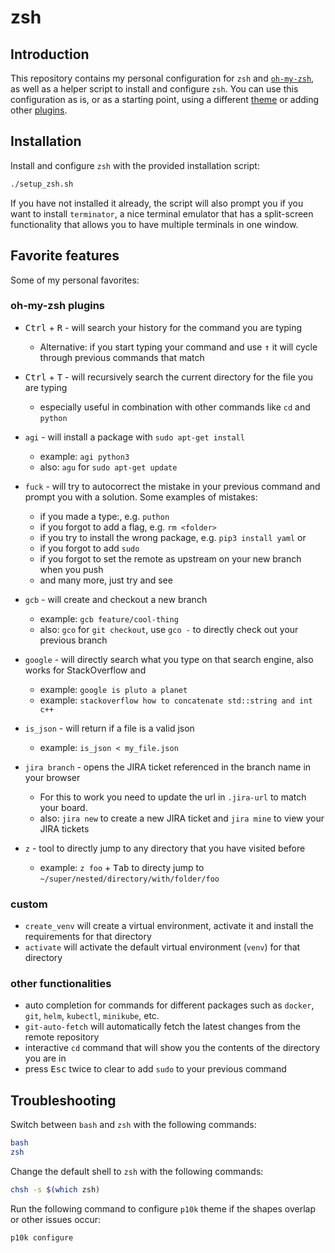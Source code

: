 # zsh

## Introduction

This repository contains my personal configuration for `zsh` and [`oh-my-zsh`](https://ohmyz.sh/), as well as a helper script to install and configure `zsh`.
You can use this configuration as is, or as a starting point, using a different [theme](https://github.com/ohmyzsh/ohmyzsh/wiki/Themes) or adding other [plugins](https://github.com/ohmyzsh/ohmyzsh/wiki/Plugins-Overview).

## Installation

Install and configure `zsh` with the provided installation script:

```bash
./setup_zsh.sh
```

If you have not installed it already, the script will also prompt you if you want to install `terminator`, a nice terminal emulator that has a split-screen functionality that allows you to have multiple terminals in one window.



## Favorite features

Some of my personal favorites:

### oh-my-zsh plugins

- <kbd>Ctrl</kbd> + <kbd>R</kbd> - will search your history for the command you are typing
  - Alternative: if you start typing your command and use <kbd>↑</kbd> it will cycle through previous commands that match

- <kbd>Ctrl</kbd> + <kbd>T</kbd> - will recursively search the current directory for the file you are typing
  - especially useful in combination with other commands like `cd` and `python`

- `agi` - will install a package with `sudo apt-get install`
  - example: `agi python3`
  - also: `agu` for `sudo apt-get update`

- `fuck` - will try to autocorrect the mistake in your previous command and prompt you with a solution. Some examples of mistakes:
  - if you made a type:, e.g. `puthon`
  - if you forgot to add a flag, e.g. `rm <folder>`
  - if you try to install the wrong package, e.g. `pip3 install yaml` or
  - if you forgot to add `sudo`
  - if you forgot to set the remote as upstream on your new branch when you push
  - and many more, just try and see

- `gcb` - will create and checkout a new branch
  - example: `gcb feature/cool-thing`
  - also: `gco` for `git checkout`, use `gco -` to directly check out your previous branch

- `google` - will directly search what you type on that search engine, also works for StackOverflow and
  - example: `google is pluto a planet`
  - example: `stackoverflow how to concatenate std::string and int c++`

- `is_json` - will return if a file is a valid json
  - example: `is_json < my_file.json`

- `jira branch` - opens the JIRA ticket referenced in the branch name in your browser
  - For this to work you need to update the url in `.jira-url` to match your board.
  - also: `jira new` to create a new JIRA ticket and `jira mine` to view your JIRA tickets

- `z` - tool to directly jump to any directory that you have visited before
  - example: `z foo` + <kbd>Tab</kbd> to directy jump to `~/super/nested/directory/with/folder/foo`

### custom

- `create_venv` will create a virtual environment, activate it and install the requirements for that directory
- `activate` will activate the default virtual environment (`venv`) for that directory

### other functionalities

- auto completion for commands for different packages such as `docker`, `git`, `helm`, `kubectl`, `minikube`, etc.
- `git-auto-fetch` will automatically fetch the latest changes from the remote repository
- interactive `cd` command that will show you the contents of the directory you are in
- press <kbd>Esc</kbd> twice to clear to add `sudo` to your previous command


## Troubleshooting

Switch between `bash` and `zsh` with the following commands:

```bash
bash
zsh
```

Change the default shell to `zsh` with the following commands:

```bash
chsh -s $(which zsh)
```

Run the following command to configure `p10k` theme if the shapes overlap or other issues occur:

```bash
p10k configure
```